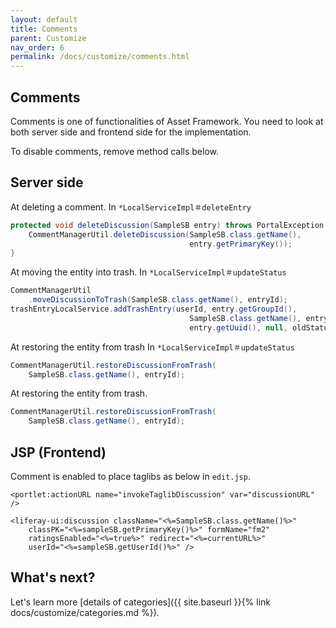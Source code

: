```yaml
---
layout: default
title: Comments
parent: Customize
nav_order: 6
permalink: /docs/customize/comments.html
---
```

## Comments 

Comments is one of functionalities of Asset Framework. You need to look at both server side and frontend side for the implementation.

To disable comments, remove method calls below.

## Server side
At deleting a comment. In ```*LocalServiceImpl＃deleteEntry```

```java
protected void deleteDiscussion(SampleSB entry) throws PortalException {
    CommentManagerUtil.deleteDiscussion(SampleSB.class.getName(),
                                        entry.getPrimaryKey());
}

```

At moving the entity into trash. In ```*LocalServiceImpl＃updateStatus```

```java
CommentManagerUtil
    .moveDiscussionToTrash(SampleSB.class.getName(), entryId);
trashEntryLocalService.addTrashEntry(userId, entry.getGroupId(),
                                        SampleSB.class.getName(), entry.getPrimaryKey(),
                                        entry.getUuid(), null, oldStatus, null, null);
```

At restoring the entity from trash In ```*LocalServiceImpl＃updateStatus```

```java
CommentManagerUtil.restoreDiscussionFromTrash(
    SampleSB.class.getName(), entryId);
```

At restoring the entity from trash.

```java
CommentManagerUtil.restoreDiscussionFromTrash(
    SampleSB.class.getName(), entryId);
```

## JSP (Frontend)
Comment is enabled to place taglibs as below in ```edit.jsp```. 

```htmlmixed
<portlet:actionURL name="invokeTaglibDiscussion" var="discussionURL" />

<liferay-ui:discussion className="<%=SampleSB.class.getName()%>"
    classPK="<%=sampleSB.getPrimaryKey()%>" formName="fm2"
    ratingsEnabled="<%=true%>" redirect="<%=currentURL%>"
    userId="<%=sampleSB.getUserId()%>" />
```

## What's next?
Let's learn more [details of categories]({{ site.baseurl }}{% link docs/customize/categories.md %}).

